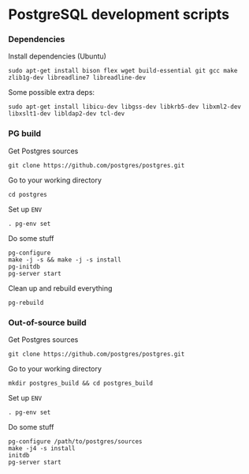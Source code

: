 PostgreSQL development scripts
==============================

### Dependencies

Install dependencies (Ubuntu)
```shell
sudo apt-get install bison flex wget build-essential git gcc make zlib1g-dev libreadline7 libreadline-dev
```

Some possible extra deps:
```shell
sudo apt-get install libicu-dev libgss-dev libkrb5-dev libxml2-dev libxslt1-dev libldap2-dev tcl-dev
```

### PG build

Get Postgres sources
```shell
git clone https://github.com/postgres/postgres.git
```

Go to your working directory
```shell
cd postgres
```

Set up `ENV`
```shell
. pg-env set
```

Do some stuff
```shell
pg-configure
make -j -s && make -j -s install
pg-initdb
pg-server start
```

Clean up and rebuild everything
```shell
pg-rebuild
```

### Out-of-source build
Get Postgres sources
```shell
git clone https://github.com/postgres/postgres.git
```

Go to your working directory
```shell
mkdir postgres_build && cd postgres_build
```

Set up `ENV`
```shell
. pg-env set
```

Do some stuff
```shell
pg-configure /path/to/postgres/sources
make -j4 -s install
initdb
pg-server start
```
